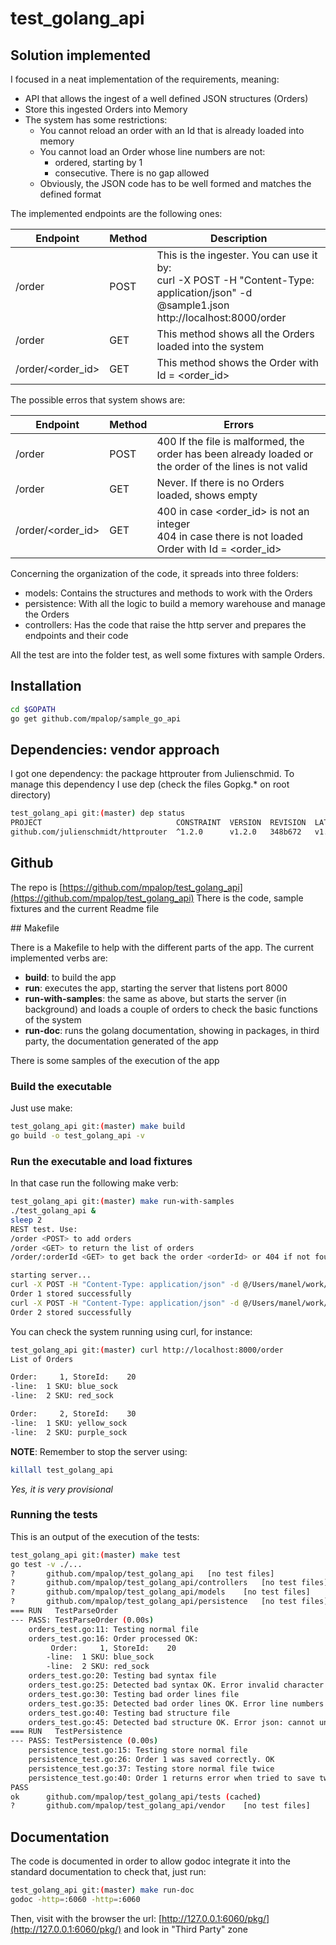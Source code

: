 # test_golang_api

## Solution implemented 

I focused in a neat implementation of the requirements, meaning: 
* API that allows the ingest of a well defined JSON structures (Orders)
* Store this ingested Orders into Memory
* The system has some restrictions: 
  * You cannot reload an order with an Id that is already loaded into memory
  * You cannot load an Order whose line numbers are not:
    * ordered, starting by 1
    * consecutive. There is no gap allowed 
  * Obviously, the JSON code has to be well formed and matches the defined format

The implemented endpoints are the following ones: 

| Endpoint | Method | Description |
|---|---|---|
| /order | POST | This is the ingester. You can use it by:<br> curl -X POST -H "Content-Type: application/json" -d @sample1.json http://localhost:8000/order |
| /order | GET | This method shows all the Orders loaded into the system |
| /order/<order_id> | GET | This method shows the Order with Id = <order_id> | 

The possible erros that system shows are: 

| Endpoint | Method | Errors |
|---|---|---|
|/order | POST | 400 If the file is malformed, the order has been already loaded or the order of the lines is not valid |
|/order | GET | Never. If there is no Orders loaded, shows empty |
|/order/<order_id> | GET | 400 in case <order_id> is not an integer<br> 404 in case there is not loaded Order with Id = <order_id> |

Concerning the organization of the code, it spreads into three folders:
* models: Contains the structures and methods to work with the Orders 
* persistence: With all the logic to build a memory warehouse and manage the Orders 
* controllers: Has the code that raise the http server and prepares the endpoints and their code

All the test are into the folder test, as well some fixtures with sample Orders.

## Installation 

```bash 
cd $GOPATH
go get github.com/mpalop/sample_go_api 
```

## Dependencies: vendor approach

I got one dependency: the package httprouter from Julienschmid. 
To manage this dependency I use dep (check the files Gopkg.* on root directory)

```bash
test_golang_api git:(master) dep status
PROJECT                              CONSTRAINT  VERSION  REVISION  LATEST  PKGS USED
github.com/julienschmidt/httprouter  ^1.2.0      v1.2.0   348b672   v1.2.0  1
```

## Github

The repo is [https://github.com/mpalop/test_golang_api](https://github.com/mpalop/test_golang_api)
There is the code, sample fixtures and the current Readme file


## Makefile

There is a Makefile to help with the different parts of the app. 
The current implemented verbs are:
* **build**: to build the app 
* **run**: executes the app, starting the server that listens port 8000
* **run-with-samples**: the same as above, but starts the server (in background) and loads
a couple of orders to check the basic functions of the system
* **run-doc**: runs the golang documentation, showing in packages, in third party, 
the documentation generated of the app

There is some samples of the execution of the app

### Build the executable

Just use make: 
```bash
test_golang_api git:(master) make build
go build -o test_golang_api -v
```

### Run the executable and load fixtures 

In that case run the following make verb:
```bash
test_golang_api git:(master) make run-with-samples
./test_golang_api &
sleep 2
REST test. Use:
/order <POST> to add orders
/order <GET> to return the list of orders
/order/:orderId <GET> to get back the order <orderId> or 404 if not found, or 400 if <orderId> is not an int

starting server...
curl -X POST -H "Content-Type: application/json" -d @/Users/manel/work/go_base/src/github.com/mpalop/test_golang_api/tests/fixtures/sample1.json http://localhost:8000/order
Order 1 stored successfully
curl -X POST -H "Content-Type: application/json" -d @/Users/manel/work/go_base/src/github.com/mpalop/test_golang_api/tests/fixtures/sample2.json http://localhost:8000/order
Order 2 stored successfully
```

You can check the system running using curl, for instance: 

```bash
test_golang_api git:(master) curl http://localhost:8000/order
List of Orders

Order:     1, StoreId:    20
-line:  1 SKU: blue_sock
-line:  2 SKU: red_sock

Order:     2, StoreId:    30
-line:  1 SKU: yellow_sock
-line:  2 SKU: purple_sock
```

**NOTE**: Remember to stop the server using:  
```bash 
killall test_golang_api
```

*Yes, it is very provisional*

### Running the tests

This is an output of the execution of the tests: 
```bash 
test_golang_api git:(master) make test
go test -v ./...
?   	github.com/mpalop/test_golang_api	[no test files]
?   	github.com/mpalop/test_golang_api/controllers	[no test files]
?   	github.com/mpalop/test_golang_api/models	[no test files]
?   	github.com/mpalop/test_golang_api/persistence	[no test files]
=== RUN   TestParseOrder
--- PASS: TestParseOrder (0.00s)
    orders_test.go:11: Testing normal file
    orders_test.go:16: Order processed OK:
         Order:     1, StoreId:    20
        -line:  1 SKU: blue_sock
        -line:  2 SKU: red_sock
    orders_test.go:20: Testing bad syntax file
    orders_test.go:25: Detected bad syntax OK. Error invalid character '{' looking for beginning of object key string
    orders_test.go:30: Testing bad order lines file
    orders_test.go:35: Detected bad order lines OK. Error line numbers are not ordered
    orders_test.go:40: Testing bad structure file
    orders_test.go:45: Detected bad structure OK. Error json: cannot unmarshal string into Go struct field Order.id of type int
=== RUN   TestPersistence
--- PASS: TestPersistence (0.00s)
    persistence_test.go:15: Testing store normal file
    persistence_test.go:26: Order 1 was saved correctly. OK
    persistence_test.go:37: Testing store normal file twice
    persistence_test.go:40: Order 1 returns error when tried to save twice: Order 1 already exists. OK
PASS
ok  	github.com/mpalop/test_golang_api/tests	(cached)
?   	github.com/mpalop/test_golang_api/vendor	[no test files]
```

## Documentation 

The code is documented in order to allow godoc integrate it into the standard documentation
to check that, just run: 
```bash
test_golang_api git:(master) make run-doc
godoc -http=:6060 -http=:6060
```

Then, visit with the browser the url: [http://127.0.0.1:6060/pkg/](http://127.0.0.1:6060/pkg/) and look in "Third Party" zone

